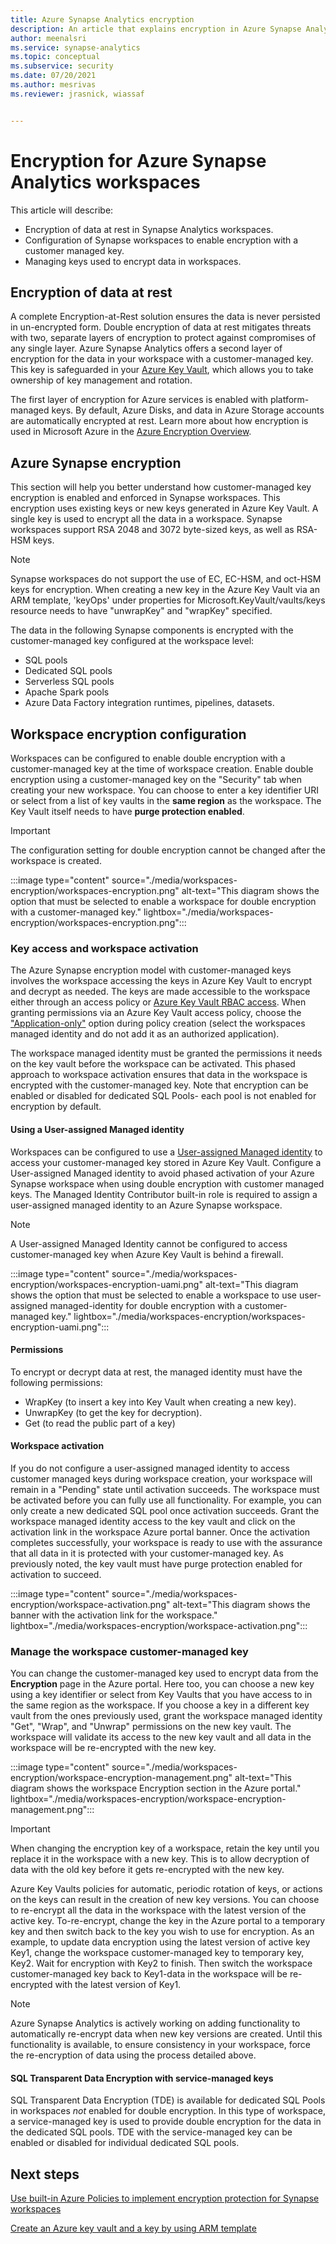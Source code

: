 ```yaml
---
title: Azure Synapse Analytics encryption
description: An article that explains encryption in Azure Synapse Analytics
author: meenalsri
ms.service: synapse-analytics 
ms.topic: conceptual
ms.subservice: security
ms.date: 07/20/2021
ms.author: mesrivas
ms.reviewer: jrasnick, wiassaf


---
```

# Encryption for Azure Synapse Analytics workspaces

This article will describe:
* Encryption of data at rest in Synapse Analytics workspaces.
* Configuration of Synapse workspaces to enable encryption with a customer managed key.
* Managing keys used to encrypt data in workspaces.

## Encryption of data at rest

A complete Encryption-at-Rest solution ensures the data is never persisted in un-encrypted form. Double encryption of data at rest mitigates threats with two, separate layers of encryption to protect against compromises of any single layer. Azure Synapse Analytics offers a second layer of encryption for the data in your workspace with a customer-managed key. This key is safeguarded in your [Azure Key Vault](../../key-vault/general/overview.md), which allows you to take ownership of key management and rotation.

The first layer of encryption for Azure services is enabled with platform-managed keys. By default, Azure Disks, and data in Azure Storage accounts are automatically encrypted at rest. Learn more about how encryption is used in Microsoft Azure in the [Azure Encryption Overview](../../security/fundamentals/encryption-overview.md).

## Azure Synapse encryption

This section will help you better understand how customer-managed key encryption is enabled and enforced in Synapse workspaces. This encryption uses existing keys or new keys generated in Azure Key Vault. A single key is used to encrypt all the data in a workspace. Synapse workspaces support RSA 2048 and 3072 byte-sized keys, as well as RSA-HSM keys.

> [!NOTE]
> Synapse workspaces do not support the use of EC, EC-HSM, and oct-HSM keys for encryption. 
> When creating a new key in the Azure Key Vault via an ARM template, 'keyOps' under properties for Microsoft.KeyVault/vaults/keys resource needs to have "unwrapKey" and "wrapKey" specified.

The data in the following Synapse components is encrypted with the customer-managed key configured at the workspace level:
* SQL pools
 * Dedicated SQL pools
 * Serverless SQL pools
* Apache Spark pools
* Azure Data Factory integration runtimes, pipelines, datasets.

## Workspace encryption configuration

Workspaces can be configured to enable double encryption with a customer-managed key at the time of workspace creation. Enable double encryption using a customer-managed key on the "Security" tab when creating your new workspace. You can choose to enter a key identifier URI or select from a list of key vaults in the **same region** as the workspace. The Key Vault itself needs to have **purge protection enabled**. 

> [!IMPORTANT]
> The configuration setting for double encryption cannot be changed after the workspace is created.

:::image type="content" source="./media/workspaces-encryption/workspaces-encryption.png" alt-text="This diagram shows the option that must be selected to enable a workspace for double encryption with a customer-managed key." lightbox="./media/workspaces-encryption/workspaces-encryption.png":::

### Key access and workspace activation

The Azure Synapse encryption model with customer-managed keys involves the workspace accessing the keys in Azure Key Vault to encrypt and decrypt as needed. The keys are made accessible to the workspace either through an access policy or [Azure Key Vault RBAC access](../../key-vault/general/rbac-guide.md). When granting permissions via an Azure Key Vault access policy, choose the ["Application-only"](../../key-vault/general/security-features.md#key-vault-authentication-options) option during policy creation (select the workspaces managed identity and do not add it as an authorized application).

 The workspace managed identity must be granted the permissions it needs on the key vault before the workspace can be activated. This phased approach to workspace activation ensures that data in the workspace is encrypted with the customer-managed key. Note that encryption can be enabled or disabled for dedicated SQL Pools- each pool is not enabled for encryption by default.

#### Using a User-assigned Managed identity
Workspaces can be configured to use a [User-assigned Managed identity](../../active-directory/managed-identities-azure-resources/overview.md) to access your customer-managed key stored in Azure Key Vault. Configure a User-assigned Managed identity to avoid phased activation of your Azure Synapse workspace when using double encryption with customer managed keys. The Managed Identity Contributor built-in role is required to assign a user-assigned managed identity to an Azure Synapse workspace.
> [!NOTE]
> A User-assigned Managed Identity cannot be configured to access customer-managed key when Azure Key Vault is behind a firewall.

:::image type="content" source="./media/workspaces-encryption/workspaces-encryption-uami.png" alt-text="This diagram shows the option that must be selected to enable a workspace to use user-assigned managed-identity for double encryption with a customer-managed key." lightbox="./media/workspaces-encryption/workspaces-encryption-uami.png":::


#### Permissions

To encrypt or decrypt data at rest, the managed identity must have the following permissions:
* WrapKey (to insert a key into Key Vault when creating a new key).
* UnwrapKey (to get the key for decryption).
* Get (to read the public part of a key)

#### Workspace activation

If you do not configure a user-assigned managed identity to access customer managed keys during workspace  creation, your workspace will remain in a "Pending" state until activation succeeds. The workspace must be activated before you can fully use all functionality. For example, you can only create a new dedicated SQL pool once activation succeeds. Grant the workspace managed identity access to the key vault and click on the activation link in the workspace Azure portal banner. Once the activation completes successfully, your workspace is ready to use with the assurance that all data in it is protected with your customer-managed key. As previously noted, the key vault must have purge protection enabled for activation to succeed.

:::image type="content" source="./media/workspaces-encryption/workspace-activation.png" alt-text="This diagram shows the banner with the activation link for the workspace." lightbox="./media/workspaces-encryption/workspace-activation.png":::


### Manage the workspace customer-managed key 

You can change the customer-managed key used to encrypt data from the **Encryption** page in the Azure portal. Here too, you can choose a new key using a key identifier or select from Key Vaults that you have access to in the same region as the workspace. If you choose a key in a different key vault from the ones previously used, grant the workspace managed identity "Get", "Wrap", and "Unwrap" permissions on the new key vault. The workspace will validate its access to the new key vault and all data in the workspace will be re-encrypted with the new key.

:::image type="content" source="./media/workspaces-encryption/workspace-encryption-management.png" alt-text="This diagram shows the workspace Encryption section in the Azure portal." lightbox="./media/workspaces-encryption/workspace-encryption-management.png":::

>[!IMPORTANT]
>When changing the encryption key of a workspace, retain the key until you replace it in the workspace with a new key. This is  to allow decryption of data with the old key before it gets re-encrypted with the new key.

Azure Key Vaults policies for automatic, periodic rotation of keys, or actions on the keys can result in the creation of new key versions. You can choose to re-encrypt all the data in the workspace with the latest version of the active key. To-re-encrypt, change the key in the Azure portal to a temporary key and then switch back to the key you wish to use for encryption. As an example, to update data encryption using the latest version of active key Key1, change the workspace customer-managed key to temporary key, Key2. Wait for encryption with Key2 to finish. Then switch the workspace customer-managed key back to Key1-data in the workspace will be re-encrypted with the latest version of Key1.

> [!NOTE]
> Azure Synapse Analytics is actively working on adding functionality to automatically re-encrypt data when new key versions are created. Until this functionality is available, to ensure consistency in your workspace, force the re-encryption of data using the process detailed above.

#### SQL Transparent Data Encryption with service-managed keys

SQL Transparent Data Encryption (TDE) is available for dedicated SQL Pools in workspaces *not* enabled for double encryption. In this type of workspace, a service-managed key is used to provide double encryption for the data in the dedicated SQL pools. TDE with the service-managed key can be enabled or disabled for individual dedicated SQL pools.

## Next steps

[Use built-in Azure Policies to implement encryption protection for Synapse workspaces](../policy-reference.md)

[Create an Azure key vault and a key by using ARM template](../../key-vault/keys/quick-create-template.md)
